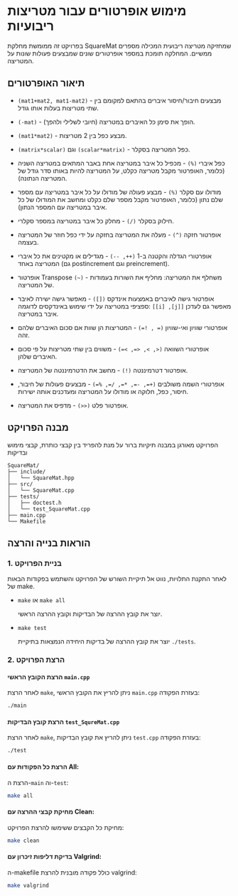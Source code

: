 # מימוש אופרטורים עבור מטריצות ריבועיות

בפרויקט זה ממומשת מחלקת SquareMat שמחזיקה מטריצה ריבועית המכילה מספרים ממשיים. המחלקה תומכת במספר אופרטורים שונים שמבצעים פעולות שונות על המטריצה.

## תיאור האופרטורים

- ```(mat1+mat2, mat1-mat2)``` - מבצעים חיבור/חיסור איברים בהתאם למקומם בין שתי מטריצות בעלות אותו גודל.

- ```(-mat)``` - הופך את סימן כל האיברים במטריצה (חיובי לשלילי ולהפך).

- ```(mat1*mat2)``` - מבצע כפל בין 2 מטריצות.

- ```(matrix*scalar)``` וגם ```(scalar*matrix)``` - כפל המטריצה בסקלר.

- כפל איברי ```(%)``` - מכפיל כל איבר במטריצה אחת באבר המתאים במטריצה השניה (כלומר, האופרטור מקבל מטריצה כקלט, על המטריצה להיות באותו סדר גודל של המטריצה הנתונה).

- מודולו עם סקלר ```(%)``` - מבצע פעולה של מודולו על כל איבר במטריצה עם מספר שלם נתון (כלומר, האופרטור מקבל מספר שלם כקלט ומחשב את המודולו של כל איבר במטריצה עם המספר הנתון).

- חילוק בסקלר ```(/)``` - מחלק כל איבר במטריצה במספר סקלרי.

- אופרטור חזקה ```(^)``` - מעלה את המטריצה בחזקה על ידי כפל חוזר של המטריצה בעצמה.

- אופרטורי הגדלה והקטנה ב-1 ```(++, --)``` - מגדילים או מקטינים את כל איברי המטריצה באחד (גם postincrement וגם preincrement).

- אופרטור Transpose ```(~)``` - משחלף את המטריצה: מחליף את השורות בעמודות של המטריצה.

- אופרטור גישה לאיברים באמצעות אינדקס ```([])``` - מאפשר גישה ישירה לאיבר ספציפי במטריצה על ידי שימוש באינדקסים לדוגמה: ```[[i] ,[j]]``` מאפשר גם  לעדכן איבר במטריצה.

- אופרטורי שוויון ואי-שוויון ```(= , !=)``` -  המטריצות הן שוות אם סכום האיברים שלהם זהה.

- אופרטורי השוואה ```(<, >, <=, >=)``` - משווים בין שתי מטריצות על פי סכום האיברים שלהן.

- אופרטור דטרמיננטה ```(!)``` - מחשב את הדטרמיננטה של המטריצה.

- אופרטורי השמה משולבים ```(+=, -=, *=, /=, %=)``` - מבצעים פעולות של חיבור, חיסור, כפל, חלוקה או מודולו על המטריצה ומעדכנים אותה ישירות.

- אופרטור פלט ```(<<)``` - מדפיס את המטריצה.

## מבנה הפרויקט

הפרויקט מאורגן במבנה תיקיות ברור על מנת להפריד בין קבצי כותרת, קבצי מימוש ובדיקות

```
SquareMat/
├── include/
│   └── SquareMat.hpp
├── src/
│   └── SquareMat.cpp
├── tests/
│   ├── doctest.h
│   └── test_SquareMat.cpp
├── main.cpp
└── Makefile
```

## הוראות בנייה והרצה


### 1. בניית הפרויקט

לאחר התקנת התלויות, נווט אל תיקיית השורש של הפרויקט והשתמש בפקודות הבאות של make.

- ```make``` או ```make all```

    יוצר את קובץ ההרצה של הבדיקות וקובץ ההרצה הראשי. 

- ```make test```

    יוצר את קובץ ההרצה של בדיקות היחידה הנמצאות בתיקיית ```./tests```. 

### 2. הרצת הפרויקט

#### הרצת הקובץ הראשי ```main.cpp```

לאחר הרצת ```make```, ניתן להריץ את הקובץ הראשי ```main.cpp``` בעזרת הפקודה:

```bash
./main
```

#### הרצת קובץ הבדיקות ```test_SqureMat.cpp```


לאחר הרצת ```make```, ניתן להריץ את קובץ הבדיקות ```test.cpp``` בעזרת הפקודה:

```bash
./test
```

#### הרצת כל הפקודות עם All:

הרצת ה-```main``` וה-```test```:

```bash
make all
```

#### מחיקת קבצי ההרצה עם Clean:

מחיקת כל הקבצים ששימשו להרצת הפרויקט:

```bash
make clean
```

#### בדיקת דליפות זיכרון עם Valgrind:

ה-makefile כולל פקודה מובנית להרצת valgrind:

```bash
make valgrind
```
